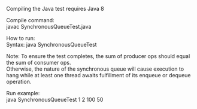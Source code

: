 Compiling the Java test requires Java 8  

Compile command:  
  javac SynchronousQueueTest.java
  
How to run:  
  Syntax: java SynchronousQueueTest <num producers> <num consumers> <num producer ops> <num consumer ops>
  
  Note: To ensure the test completes, the sum of producer ops should equal the sum of consumer ops.  
        Otherwise, the nature of the synchronous queue will cause execution to hang while at least one thread
        awaits fulfillment of its enqueue or dequeue operation.
        
  Run example:  
    java SynchronousQueueTest 1 2 100 50
